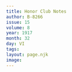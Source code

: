 ```yaml
---
title: Honor Club Notes
author: B-8266
issue: 15
volume: 8
year: 1917
month: 32
day: VI
tags:
layout: page.njk
image:
---
```

